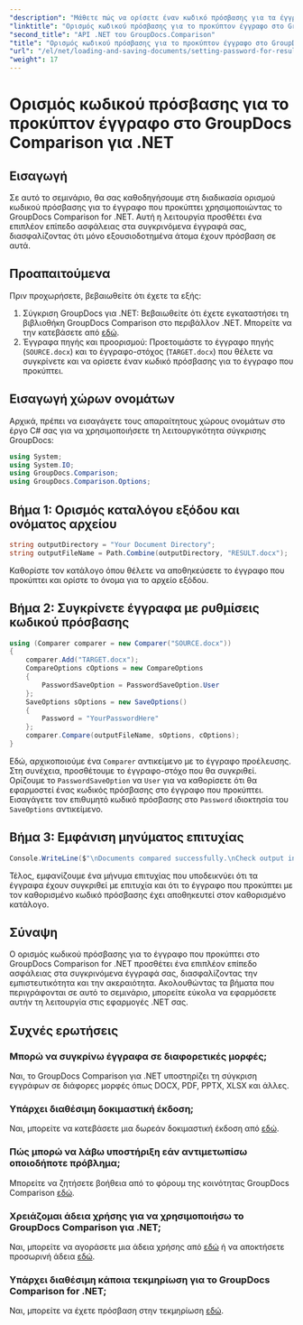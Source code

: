```yaml
---
"description": "Μάθετε πώς να ορίσετε έναν κωδικό πρόσβασης για τα έγγραφα που προκύπτουν στο GroupDocs Comparison for .NET. Βελτιώστε την ασφάλεια και προστατέψτε τα συγκρινόμενα αρχεία σας."
"linktitle": "Ορισμός κωδικού πρόσβασης για το προκύπτον έγγραφο στο GroupDocs Comparison για .NET"
"second_title": "API .NET του GroupDocs.Comparison"
"title": "Ορισμός κωδικού πρόσβασης για το προκύπτον έγγραφο στο GroupDocs Comparison για .NET"
"url": "/el/net/loading-and-saving-documents/setting-password-for-resultant-document/"
"weight": 17
---
```


# Ορισμός κωδικού πρόσβασης για το προκύπτον έγγραφο στο GroupDocs Comparison για .NET

## Εισαγωγή
Σε αυτό το σεμινάριο, θα σας καθοδηγήσουμε στη διαδικασία ορισμού κωδικού πρόσβασης για το έγγραφο που προκύπτει χρησιμοποιώντας το GroupDocs Comparison for .NET. Αυτή η λειτουργία προσθέτει ένα επιπλέον επίπεδο ασφάλειας στα συγκρινόμενα έγγραφά σας, διασφαλίζοντας ότι μόνο εξουσιοδοτημένα άτομα έχουν πρόσβαση σε αυτά.
## Προαπαιτούμενα
Πριν προχωρήσετε, βεβαιωθείτε ότι έχετε τα εξής:
1. Σύγκριση GroupDocs για .NET: Βεβαιωθείτε ότι έχετε εγκαταστήσει τη βιβλιοθήκη GroupDocs Comparison στο περιβάλλον .NET. Μπορείτε να την κατεβάσετε από [εδώ](https://releases.groupdocs.com/comparison/net/).
2. Έγγραφα πηγής και προορισμού: Προετοιμάστε το έγγραφο πηγής (`SOURCE.docx`) και το έγγραφο-στόχος (`TARGET.docx`) που θέλετε να συγκρίνετε και να ορίσετε έναν κωδικό πρόσβασης για το έγγραφο που προκύπτει.

## Εισαγωγή χώρων ονομάτων
Αρχικά, πρέπει να εισαγάγετε τους απαραίτητους χώρους ονομάτων στο έργο C# σας για να χρησιμοποιήσετε τη λειτουργικότητα σύγκρισης GroupDocs:
```csharp
using System;
using System.IO;
using GroupDocs.Comparison;
using GroupDocs.Comparison.Options;
```
## Βήμα 1: Ορισμός καταλόγου εξόδου και ονόματος αρχείου
```csharp
string outputDirectory = "Your Document Directory";
string outputFileName = Path.Combine(outputDirectory, "RESULT.docx");
```
Καθορίστε τον κατάλογο όπου θέλετε να αποθηκεύσετε το έγγραφο που προκύπτει και ορίστε το όνομα για το αρχείο εξόδου.
## Βήμα 2: Συγκρίνετε έγγραφα με ρυθμίσεις κωδικού πρόσβασης
```csharp
using (Comparer comparer = new Comparer("SOURCE.docx"))
{
    comparer.Add("TARGET.docx");
    CompareOptions cOptions = new CompareOptions
    {
        PasswordSaveOption = PasswordSaveOption.User
    };
    SaveOptions sOptions = new SaveOptions()
    {
        Password = "YourPasswordHere"
    };
    comparer.Compare(outputFileName, sOptions, cOptions);
}
```
Εδώ, αρχικοποιούμε ένα `Comparer` αντικείμενο με το έγγραφο προέλευσης. Στη συνέχεια, προσθέτουμε το έγγραφο-στόχο που θα συγκριθεί. Ορίζουμε το `PasswordSaveOption` να `User` για να καθορίσετε ότι θα εφαρμοστεί ένας κωδικός πρόσβασης στο έγγραφο που προκύπτει. Εισαγάγετε τον επιθυμητό κωδικό πρόσβασης στο `Password` ιδιοκτησία του `SaveOptions` αντικείμενο.
## Βήμα 3: Εμφάνιση μηνύματος επιτυχίας
```csharp
Console.WriteLine($"\nDocuments compared successfully.\nCheck output in {outputDirectory}.");
```
Τέλος, εμφανίζουμε ένα μήνυμα επιτυχίας που υποδεικνύει ότι τα έγγραφα έχουν συγκριθεί με επιτυχία και ότι το έγγραφο που προκύπτει με τον καθορισμένο κωδικό πρόσβασης έχει αποθηκευτεί στον καθορισμένο κατάλογο.

## Σύναψη
Ο ορισμός κωδικού πρόσβασης για το έγγραφο που προκύπτει στο GroupDocs Comparison for .NET προσθέτει ένα επιπλέον επίπεδο ασφάλειας στα συγκρινόμενα έγγραφά σας, διασφαλίζοντας την εμπιστευτικότητα και την ακεραιότητα. Ακολουθώντας τα βήματα που περιγράφονται σε αυτό το σεμινάριο, μπορείτε εύκολα να εφαρμόσετε αυτήν τη λειτουργία στις εφαρμογές .NET σας.
## Συχνές ερωτήσεις
### Μπορώ να συγκρίνω έγγραφα σε διαφορετικές μορφές;
Ναι, το GroupDocs Comparison για .NET υποστηρίζει τη σύγκριση εγγράφων σε διάφορες μορφές όπως DOCX, PDF, PPTX, XLSX και άλλες.
### Υπάρχει διαθέσιμη δοκιμαστική έκδοση;
Ναι, μπορείτε να κατεβάσετε μια δωρεάν δοκιμαστική έκδοση από [εδώ](https://releases.groupdocs.com/).
### Πώς μπορώ να λάβω υποστήριξη εάν αντιμετωπίσω οποιοδήποτε πρόβλημα;
Μπορείτε να ζητήσετε βοήθεια από το φόρουμ της κοινότητας GroupDocs Comparison [εδώ](https://forum.groupdocs.com/c/comparison/12).
### Χρειάζομαι άδεια χρήσης για να χρησιμοποιήσω το GroupDocs Comparison για .NET;
Ναι, μπορείτε να αγοράσετε μια άδεια χρήσης από [εδώ](https://purchase.groupdocs.com/buy) ή να αποκτήσετε προσωρινή άδεια [εδώ](https://purchase.groupdocs.com/temporary-license/).
### Υπάρχει διαθέσιμη κάποια τεκμηρίωση για το GroupDocs Comparison for .NET;
Ναι, μπορείτε να έχετε πρόσβαση στην τεκμηρίωση [εδώ](https://tutorials.groupdocs.com/comparison/net/).